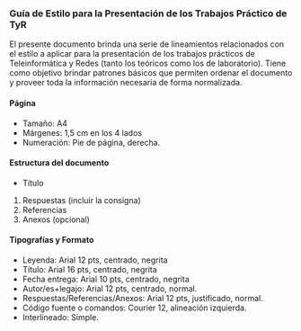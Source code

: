 ### Guía de Estilo para la Presentación de los Trabajos Práctico de TyR

El presente documento brinda una serie de lineamientos relacionados con el estilo a aplicar para la presentación de los trabajos prácticos de Teleinformática y Redes (tanto los teóricos como los de laboratorio). 
Tiene como objetivo brindar patrones básicos que permiten ordenar el documento y proveer toda la información necesaria de forma normalizada.


#### Página
- Tamaño: A4
- Márgenes: 1,5 cm en los 4 lados
- Numeración: Pie de página, derecha.

#### Estructura del documento
- Título
1. Respuestas (incluir la consigna)
2. Referencias
3. Anexos (opcional)

#### Tipografías y Formato
- Leyenda: Arial 12 pts, centrado, negrita
- Título: Arial 16 pts, centrado, negrita
- Fecha entrega: Arial 10 pts, centrado, negrita
- Autor/es+legajo: Arial 12 pts, centrado, normal.
- Respuestas/Referencias/Anexos: Arial 12 pts, justificado, normal.
- Código fuente o comandos: Courier 12, alineación izquierda.
- Interlineado: Simple.

